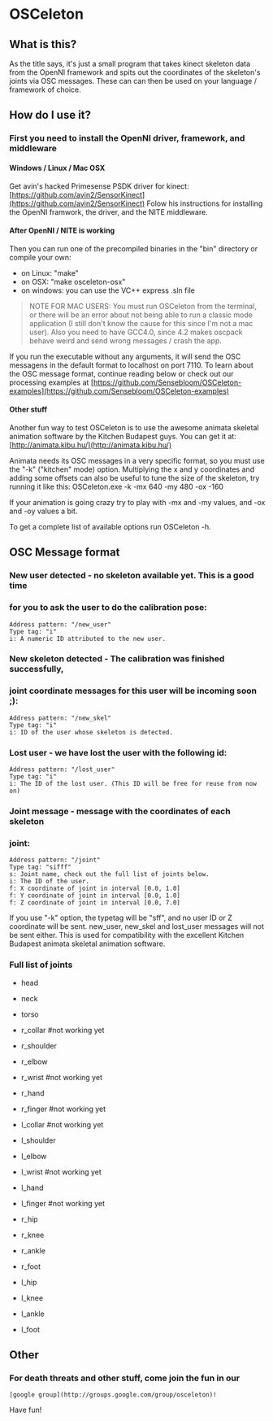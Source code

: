 OSCeleton
=========

What is this?
-------------

As the title says, it's just a small program that takes kinect
skeleton data from the OpenNI framework and spits out the coordinates
of the skeleton's joints via OSC messages. These can can then be used
on your language / framework of choice.


How do I use it?
----------------

### First you need to install the OpenNI driver, framework, and middleware
#### Windows / Linux / Mac OSX
Get avin's hacked Primesense PSDK driver for kinect:
[https://github.com/avin2/SensorKinect](https://github.com/avin2/SensorKinect)
Folow his instructions for installing the OpenNI framwork, the driver,
and the NITE middleware.

#### After OpenNI / NITE is working
Then you can run one of the precompiled binaries in the "bin"
directory or compile your own:
- on Linux: "make"
- on OSX: "make osceleton-osx"
- on windows: you can use the VC++ express .sln file

> NOTE FOR MAC USERS: You must run OSCeleton from the terminal, or
> there will be an error about not being able to run a classic mode
> application (I still don't know the cause for this since I'm not a
> mac user).
> Also you need to have GCC4.0, since 4.2 makes oscpack behave weird
> and send wrong messages / crash the app.

If you run the executable without any arguments, it will send the OSC
messagens in the default format to localhost on port 7110.
To learn about the OSC message format, continue reading below or check
out our processing examples at
[https://github.com/Sensebloom/OSCeleton-examples](https://github.com/Sensebloom/OSCeleton-examples)

#### Other stuff
Another fun way to test OSCeleton is to use the awesome animata
skeletal animation software by the Kitchen Budapest guys. You can get
it at:
[http://animata.kibu.hu/](http://animata.kibu.hu/)

Animata needs its OSC messages in a very specific format, so you must
use the "-k" ("kitchen" mode) option. Multiplying the x and y
coordinates and adding some offsets can also be useful to tune the
size of the skeleton, try running it like this:
    OSCeleton.exe -k -mx 640 -my 480 -ox -160

If your animation is going crazy try to play with -mx and -my values,
and -ox and -oy values a bit.

To get a complete list of available options run OSCeleton -h.


OSC Message format
------------------

### New user detected - no skeleton available yet. This is a good time
### for you to ask the user to do the calibration pose:

    Address pattern: "/new_user"
    Type tag: "i"
    i: A numeric ID attributed to the new user.


### New skeleton detected - The calibration was finished successfully,
### joint coordinate messages for this user will be incoming soon ;):

    Address pattern: "/new_skel"
    Type tag: "i"
    i: ID of the user whose skeleton is detected.


### Lost user - we have lost the user with the following id:

    Address pattern: "/lost_user"
    Type tag: "i"
    i: The ID of the lost user. (This ID will be free for reuse from now on)


### Joint message - message with the coordinates of each skeleton
### joint:

    Address pattern: "/joint"
    Type tag: "sifff"
    s: Joint name, check out the full list of joints below.
    i: The ID of the user.
    f: X coordinate of joint in interval [0.0, 1.0]
    f: Y coordinate of joint in interval [0.0, 1.0]
    f: Z coordinate of joint in interval [0.0, 7.0]

If you use "-k" option, the typetag will be "sff", and no user ID or Z
coordinate will be sent. new_user, new_skel and lost_user messages
will not be sent either. This is used for compatibility with the
excellent Kitchen Budapest animata skeletal animation software.


### Full list of joints

* head
* neck
* torso

* r_collar #not working yet
* r_shoulder
* r_elbow
* r_wrist #not working yet
* r_hand
* r_finger #not working yet

* l_collar #not working yet
* l_shoulder
* l_elbow
* l_wrist #not working yet
* l_hand
* l_finger #not working yet

* r_hip
* r_knee
* r_ankle
* r_foot

* l_hip
* l_knee
* l_ankle
* l_foot


Other
-----

### For death threats and other stuff, come join the fun in our
    [google group](http://groups.google.com/group/osceleton)!

Have fun!
